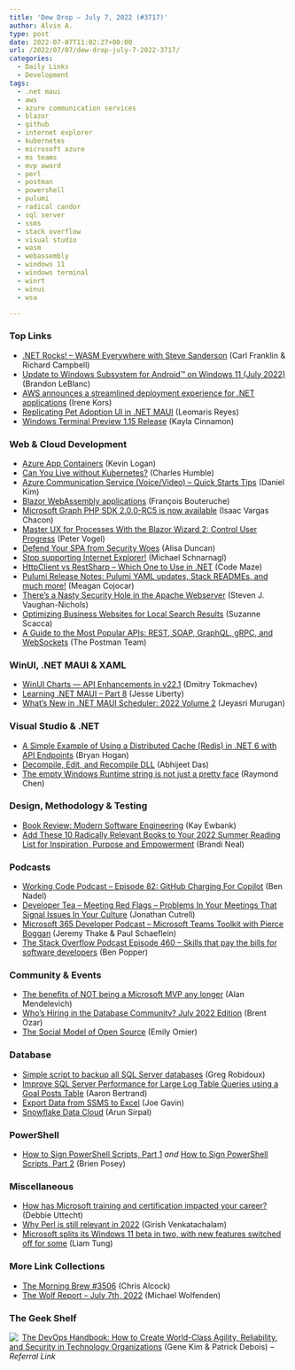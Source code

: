 ```yaml
---
title: 'Dew Drop – July 7, 2022 (#3717)'
author: Alvin A.
type: post
date: 2022-07-07T11:02:27+00:00
url: /2022/07/07/dew-drop-july-7-2022-3717/
categories:
  - Daily Links
  - Development
tags:
  - .net maui
  - aws
  - azure communication services
  - blazor
  - github
  - internet explorer
  - kubernetes
  - microsoft azure
  - ms teams
  - mvp award
  - perl
  - postman
  - powershell
  - pulumi
  - radical candor
  - sql server
  - ssms
  - stack overflow
  - visual studio
  - wasm
  - webassembly
  - windows 11
  - windows terminal
  - winrt
  - winui
  - wsa

---
```

### <a name="top"></a>Top Links

  * <a href="https://www.dotnetrocks.com/default.aspx?ShowNum=1801" target="_blank" rel="noopener">.NET Rocks! &#8211; WASM Everywhere with Steve Sanderson</a> (Carl Franklin & Richard Campbell)
  * <a href="https://blogs.windows.com/windows-insider/2022/07/06/update-to-windows-subsystem-for-android-on-windows-11-july-2022/?WT.mc_id=WD-MVP-4025064" target="_blank" rel="noopener">Update to Windows Subsystem for Android™ on Windows 11 (July 2022)</a> (Brandon LeBlanc)
  * <a href="https://aws.amazon.com/blogs/developer/aws-announces-a-streamlined-deployment-experience-for-net-applications/" target="_blank" rel="noopener">AWS announces a streamlined deployment experience for .NET applications</a> (Irene Kors)
  * <a href="https://askxammy.com/replicating-pet-adoption-ui-in-net-maui/" target="_blank" rel="noopener">Replicating Pet Adoption UI in .NET MAUI</a> (Leomaris Reyes)
  * <a href="https://devblogs.microsoft.com/commandline/windows-terminal-preview-1-15-release/?WT.mc_id=DOP-MVP-4025064" target="_blank" rel="noopener">Windows Terminal Preview 1.15 Release</a> (Kayla Cinnamon)



### <a name="web"></a>Web & Cloud Development

  * <a href="https://www.aligneddev.net/blog/2022/azure-app-containers/" target="_blank" rel="noopener">Azure App Containers</a> (Kevin Logan)
  * <a href="https://thenewstack.io/can-you-live-without-kubernetes/" target="_blank" rel="noopener">Can You Live without Kubernetes?</a> (Charles Humble)
  * <a href="https://techcommunity.microsoft.com/t5/healthcare-and-life-sciences/azure-communication-service-voice-video-quick-starts-tips/ba-p/3566990?WT.mc_id=DOP-MVP-4025064" target="_blank" rel="noopener">Azure Communication Service (Voice/Video) &#8211; Quick Starts Tips</a> (Daniel Kim)
  * <a href="https://medium.com/i-love-my-local-farmer-engineering-blog/blazor-webassembly-applications-7cfece9609f6?source=rss----e52491d6e77d---4" target="_blank" rel="noopener">Blazor WebAssembly applications</a> (François Bouteruche)
  * <a href="https://devblogs.microsoft.com/microsoft365dev/microsoft-graph-php-sdk-2-0-0-rc5-is-now-available/?WT.mc_id=DOP-MVP-4025064" target="_blank" rel="noopener">Microsoft Graph PHP SDK 2.0.0-RC5 is now available</a> (Isaac Vargas Chacon)
  * <a href="https://www.telerik.com/blogs/master-ux-processes-blazor-wizard-2-control-user-progress" target="_blank" rel="noopener">Master UX for Processes With the Blazor Wizard 2: Control User Progress</a> (Peter Vogel)
  * <a href="https://developer.okta.com/blog/2022/07/06/spa-web-security" target="_blank" rel="noopener">Defend Your SPA from Security Woes</a> (Alisa Duncan)
  * <a href="https://justmarkup.com/notes/2022-07-06-stop-supporting-ie/" target="_blank" rel="noopener">Stop supporting Internet Explorer!</a> (Michael Schnarnagl)
  * <a href="https://code-maze.com/httpclient-vs-restsharp/" target="_blank" rel="noopener">HttpClient vs RestSharp – Which One to Use in .NET</a> (Code Maze)
  * <a href="https://www.pulumi.com/blog/pulumi-release-notes-74/" target="_blank" rel="noopener">Pulumi Release Notes: Pulumi YAML updates, Stack READMEs, and much more!</a> (Meagan Cojocar)
  * <a href="https://thenewstack.io/theres-a-nasty-security-hole-in-the-apache-webserver/" target="_blank" rel="noopener">There’s a Nasty Security Hole in the Apache Webserver</a> (Steven J. Vaughan-Nichols)
  * <a href="https://www.telerik.com/blogs/optimizing-business-websites-local-search-results" target="_blank" rel="noopener">Optimizing Business Websites for Local Search Results</a> (Suzanne Scacca)
  * <a href="https://blog.postman.com/guide-to-apis-rest-soap-graphql-grpc-websockets/" target="_blank" rel="noopener">A Guide to the Most Popular APIs: REST, SOAP, GraphQL, gRPC, and WebSockets</a> (The Postman Team)



### <a name="silverlight"></a>WinUI, .NET MAUI & XAML

  * <a href="https://community.devexpress.com/blogs/analytics/archive/2022/07/07/winui-charts-api-enhancements-in-v22-1.aspx" target="_blank" rel="noopener">WinUI Charts — API Enhancements in v22.1</a> (Dmitry Tokmachev)
  * <a href="https://jesseliberty.com/2022/07/06/learning-net-maui-part-8/" target="_blank" rel="noopener">Learning .NET MAUI – Part 8</a> (Jesse Liberty)
  * <a href="https://www.syncfusion.com/blogs/post/whats-new-in-net-maui-scheduler-2022-volume-2.aspx" target="_blank" rel="noopener">What’s New in .NET MAUI Scheduler: 2022 Volume 2</a> (Jeyasri Murugan)



### <a name="dotnet"></a>Visual Studio & .NET

  * <a href="https://nodogmablog.bryanhogan.net/2022/07/a-simple-example-of-using-a-distributed-cache-redis-in-net-6-with-api-endpoints/" target="_blank" rel="noopener">A Simple Example of Using a Distributed Cache (Redis) in .NET 6 with API Endpoints</a> (Bryan Hogan)
  * <a href="http://blogs.quovantis.com/decompile-edit-and-recompile-dll-3/" target="_blank" rel="noopener">Decompile, Edit, and Recompile DLL</a> (Abhijeet Das)
  * <a href="https://devblogs.microsoft.com/oldnewthing/20220706-00/?p=106836" target="_blank" rel="noopener">The empty Windows Runtime string is not just a pretty face</a> (Raymond Chen)



### <a name="design"></a>Design, Methodology & Testing

  * <a href="http://www.i-programmer.info/bookreviews/1-vb/15555-modern-software-engineering.html" target="_blank" rel="noopener">Book Review: Modern Software Engineering</a> (Kay Ewbank)
  * <a href="https://www.radicalcandor.com/2022-summer-reading-list/" target="_blank" rel="noopener">Add These 10 Radically Relevant Books to Your 2022 Summer Reading List for Inspiration, Purpose and Empowerment</a> (Brandi Neal)



### Podcasts

  * <a href="https://www.bennadel.com/blog/4295-working-code-podcast-episode-82-github-charging-for-copilot.htm" target="_blank" rel="noopener">Working Code Podcast &#8211; Episode 82: GitHub Charging For Copilot</a> (Ben Nadel)
  * <a href="https://developertea.com/episodes/3bd0c6ed-e9ab-412e-a4db-76ee41be5452" target="_blank" rel="noopener">Developer Tea &#8211; Meeting Red Flags &#8211; Problems In Your Meetings That Signal Issues In Your Culture</a> (Jonathan Cutrell)
  * <a href="https://www.m365devpodcast.com/e/microsoft-teams-toolkit-with-pierce-boggan/" target="_blank" rel="noopener">Microsoft 365 Developer Podcast &#8211; Microsoft Teams Toolkit with Pierce Boggan</a> (Jeremy Thake & Paul Schaeflein)
  * <a href="https://stackoverflow.blog/2022/07/07/skills-that-pay-bills-software-developers-skillsoft-ep-460/" target="_blank" rel="noopener">The Stack Overflow Podcast Episode 460 &#8211; Skills that pay the bills for software developers</a> (Ben Popper)



### <a name="events"></a>Community & Events

  * <a href="https://blog.ailon.org/the-benefits-of-not-being-a-microsoft-mvp-any-longer-22466bcc79e3?source=rss-7f6a1877be4b------2" target="_blank" rel="noopener">The benefits of NOT being a Microsoft MVP any longer</a> (Alan Mendelevich)
  * <a href="https://www.brentozar.com/archive/2022/07/whos-hiring-in-the-database-community-july-2022-edition/" target="_blank" rel="noopener">Who’s Hiring in the Database Community? July 2022 Edition</a> (Brent Ozar)
  * <a href="https://thenewstack.io/the-social-model-of-open-source/" target="_blank" rel="noopener">The Social Model of Open Source</a> (Emily Omier)



### <a name="sql"></a>Database

  * <a href="https://www.mssqltips.com/sqlservertip/1070/simple-script-to-backup-all-sql-server-databases/" target="_blank" rel="noopener">Simple script to backup all SQL Server databases</a> (Greg Robidoux)
  * <a href="https://www.mssqltips.com/sqlservertip/7309/improve-sql-server-performance-when-querying-very-large-log-tables/" target="_blank" rel="noopener">Improve SQL Server Performance for Large Log Table Queries using a Goal Posts Table</a> (Aaron Bertrand)
  * <a href="https://www.mssqltips.com/sqlservertip/7312/ssms-export-to-excel/" target="_blank" rel="noopener">Export Data from SSMS to Excel</a> (Joe Gavin)
  * <a href="https://blobeater.blog/2022/07/06/snowflake-cloud/" target="_blank" rel="noopener">Snowflake Data Cloud</a> (Arun Sirpal)



### <a name="ps"></a>PowerShell

  * <a href="https://www.itprotoday.com/powershell/how-sign-powershell-scripts-part-1" target="_blank" rel="noopener">How to Sign PowerShell Scripts, Part 1</a> _and_ <a href="https://www.itprotoday.com/powershell/how-sign-powershell-scripts-part-2" target="_blank" rel="noopener">How to Sign PowerShell Scripts, Part 2</a> (Brien Posey)



### <a name="misc"></a>Miscellaneous

  * <a href="https://techcommunity.microsoft.com/t5/microsoft-learn-blog/how-has-microsoft-training-and-certification-impacted-your/ba-p/2319537?WT.mc_id=DOP-MVP-4025064" target="_blank" rel="noopener">How has Microsoft training and certification impacted your career?</a> (Debbie Uttecht)
  * <a href="https://stackoverflow.blog/2022/07/06/why-perl-is-still-relevant-in-2022/" target="_blank" rel="noopener">Why Perl is still relevant in 2022</a> (Girish Venkatachalam)
  * <a href="https://www.zdnet.com/article/microsoft-splits-its-windows-11-beta-in-two-with-new-features-switched-off-for-some/#ftag=RSSbaffb68" target="_blank" rel="noopener">Microsoft splits its Windows 11 beta in two, with new features switched off for some</a> (Liam Tung)



### <a name="links"></a>More Link Collections

  * <a href="https://blog.cwa.me.uk/2022/07/07/the-morning-brew-3506/" target="_blank" rel="noopener">The Morning Brew #3506</a> (Chris Alcock)
  * <a href="https://michael-wolfenden.github.io/2022/07/07/july-7th-2022/" target="_blank" rel="noopener">The Wolf Report &#8211; July 7th, 2022</a> (Michael Wolfenden)



### <a name="shelf"></a>The Geek Shelf

<a href="https://www.amazon.com/dp/1942788002/?tag=amavin-20" target="_blank" rel="noopener"><img decoding="async" align="left" style="border: 0px currentcolor; border-image: none; float: left; display: inline; background-image: none;" src="https://m.media-amazon.com/images/I/51Z6uQ57ilL._SS135_.jpg" border="0" /></a>&nbsp;<a href="https://www.amazon.com/dp/1942788002/?tag=amavin-20" target="_blank" rel="noopener">The DevOps Handbook: How to Create World-Class Agility, Reliability, and Security in Technology Organizations</a> (Gene Kim & Patrick Debois) _&#8211; Referral Link_